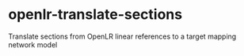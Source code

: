 # openlr-translate-sections
Translate sections from OpenLR linear references to a target mapping network model
